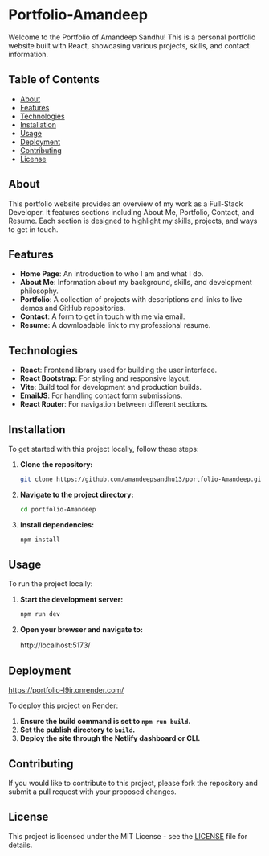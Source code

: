 # Portfolio-Amandeep

Welcome to the Portfolio of Amandeep Sandhu! This is a personal portfolio website built with React, showcasing various projects, skills, and contact information.

## Table of Contents

- [About](#about)
- [Features](#features)
- [Technologies](#technologies)
- [Installation](#installation)
- [Usage](#usage)
- [Deployment](#deployment)
- [Contributing](#contributing)
- [License](#license)

## About

This portfolio website provides an overview of my work as a Full-Stack Developer. It features sections including About Me, Portfolio, Contact, and Resume. Each section is designed to highlight my skills, projects, and ways to get in touch.

## Features

- **Home Page**: An introduction to who I am and what I do.
- **About Me**: Information about my background, skills, and development philosophy.
- **Portfolio**: A collection of projects with descriptions and links to live demos and GitHub repositories.
- **Contact**: A form to get in touch with me via email.
- **Resume**: A downloadable link to my professional resume.

## Technologies

- **React**: Frontend library used for building the user interface.
- **React Bootstrap**: For styling and responsive layout.
- **Vite**: Build tool for development and production builds.
- **EmailJS**: For handling contact form submissions.
- **React Router**: For navigation between different sections.

## Installation

To get started with this project locally, follow these steps:

1. **Clone the repository:**

    ```bash
    git clone https://github.com/amandeepsandhu13/portfolio-Amandeep.git
    ```

2. **Navigate to the project directory:**

    ```bash
    cd portfolio-Amandeep
    ```

3. **Install dependencies:**

    ```bash
    npm install
    ```

## Usage

To run the project locally:

1. **Start the development server:**

    ```bash
    npm run dev
    ```

2. **Open your browser and navigate to:**

    http://localhost:5173/
    

## Deployment

https://portfolio-l9ir.onrender.com/

To deploy this project on Render:

1. **Ensure the build command is set to `npm run build`.**
2. **Set the publish directory to `build`.**
3. **Deploy the site through the Netlify dashboard or CLI.**

## Contributing

If you would like to contribute to this project, please fork the repository and submit a pull request with your proposed changes.

## License

This project is licensed under the MIT License - see the [LICENSE](LICENSE) file for details.



